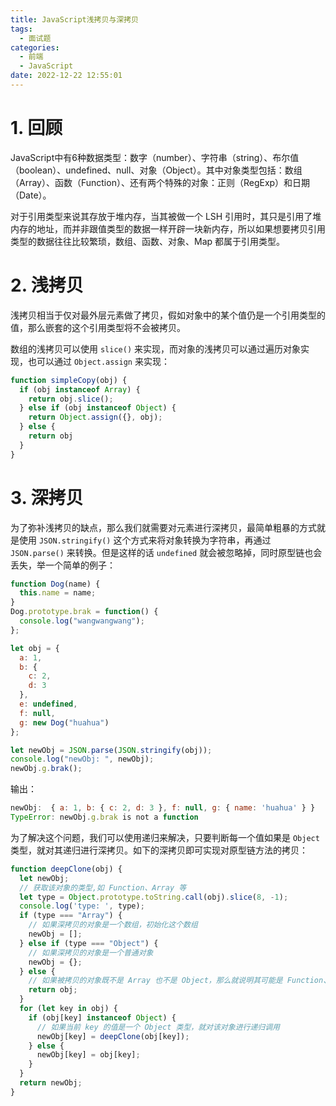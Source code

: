 ```yaml
---
title: JavaScript浅拷贝与深拷贝
tags:
  - 面试题
categories:
  - 前端
  - JavaScript
date: 2022-12-22 12:55:01
---
```


# 1. 回顾

JavaScript中有6种数据类型：数字（number）、字符串（string）、布尔值（boolean）、undefined、null、对象（Object）。其中对象类型包括：数组（Array）、函数（Function）、还有两个特殊的对象：正则（RegExp）和日期（Date）。

对于引用类型来说其存放于堆内存，当其被做一个 LSH 引用时，其只是引用了堆内存的地址，而并非跟值类型的数据一样开辟一块新内存，所以如果想要拷贝引用类型的数据往往比较繁琐，数组、函数、对象、Map 都属于引用类型。

# 2. 浅拷贝

浅拷贝相当于仅对最外层元素做了拷贝，假如对象中的某个值仍是一个引用类型的值，那么嵌套的这个引用类型将不会被拷贝。

数组的浅拷贝可以使用 `slice()` 来实现，而对象的浅拷贝可以通过遍历对象实现，也可以通过 `Object.assign` 来实现：

```js
function simpleCopy(obj) {
  if (obj instanceof Array) {
    return obj.slice();
  } else if (obj instanceof Object) {
    return Object.assign({}, obj);
  } else {
    return obj
  }
}
```

# 3. 深拷贝

为了弥补浅拷贝的缺点，那么我们就需要对元素进行深拷贝，最简单粗暴的方式就是使用 `JSON.stringify()` 这个方式来将对象转换为字符串，再通过 `JSON.parse()` 来转换。但是这样的话 `undefined` 就会被忽略掉，同时原型链也会丢失，举一个简单的例子：

```js
function Dog(name) {
  this.name = name;
}
Dog.prototype.brak = function() {
  console.log("wangwangwang");
};

let obj = {
  a: 1,
  b: {
    c: 2,
    d: 3
  },
  e: undefined,
  f: null,
  g: new Dog("huahua")
};

let newObj = JSON.parse(JSON.stringify(obj));
console.log("newObj: ", newObj);
newObj.g.brak();
```

输出：

```js
newObj:  { a: 1, b: { c: 2, d: 3 }, f: null, g: { name: 'huahua' } }
TypeError: newObj.g.brak is not a function
```

为了解决这个问题，我们可以使用递归来解决，只要判断每一个值如果是 `Object` 类型，就对其递归进行深拷贝。如下的深拷贝即可实现对原型链方法的拷贝：

```js
function deepClone(obj) {
  let newObj;
  // 获取该对象的类型,如 Function、Array 等
  let type = Object.prototype.toString.call(obj).slice(8, -1);
  console.log('type: ', type);
  if (type === "Array") {
    // 如果深拷贝的对象是一个数组，初始化这个数组
    newObj = [];
  } else if (type === "Object") {
    // 如果深拷贝的对象是一个普通对象
    newObj = {};
  } else {
    // 如果被拷贝的对象既不是 Array 也不是 Object，那么就说明其可能是 Function、RegExp、Date 这种特殊类型，直接返回原值
    return obj;
  }
  for (let key in obj) {
    if (obj[key] instanceof Object) {
      // 如果当前 key 的值是一个 Object 类型，就对该对象进行递归调用
      newObj[key] = deepClone(obj[key]);
    } else {
      newObj[key] = obj[key];
    }
  }
  return newObj;
}
```